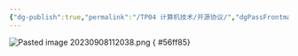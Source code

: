 ```yaml
---
{"dg-publish":true,"permalink":"/TP04 计算机技术/开源协议/","dgPassFrontmatter":true,"created":"2023-09-08T11:20:26.745+08:00","updated":"2024-06-01T10:49:26.149+08:00"}
---
```


![Pasted image 20230908112038.png](/img/user/$/$Sys999%20Attachment/Pasted%20image%2020230908112038.png)
{ #56ff85}
